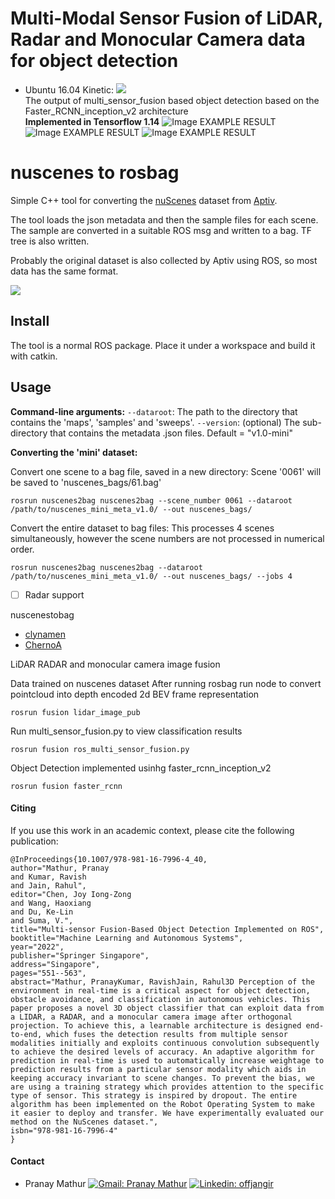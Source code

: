 # Multi-Modal Sensor Fusion of LiDAR, Radar and Monocular Camera data for object detection

 - Ubuntu 16.04 Kinetic: ![](https://github.com/clynamen/nuscenes2bag/workflows/ubuntu_1604_kinetic/badge.svg)
<br>The output of multi_sensor_fusion based object detection based on the Faster_RCNN_inception_v2 architecture
<br>**Implemented in Tensorflow 1.14**
![Image EXAMPLE RESULT](https://github.com/Matnay/KPIT_Fusion_Object_Detection_DL/blob/master/Results/output.gif)
![Image EXAMPLE RESULT](https://github.com/Matnay/KPIT_Fusion_Object_Detection_DL/blob/master/Results/Screenshot%20from%202020-06-22%2015-14-01.png)
![Image EXAMPLE RESULT](https://github.com/Matnay/KPIT_Deep_Learning/blob/master/Results/Screenshot%20from%202020-06-04%2012-10-31.png)
# nuscenes to rosbag
Simple C++ tool for converting the [nuScenes](https://www.nuscenes.org/) dataset from [Aptiv](https://www.aptiv.com).

The tool loads the json metadata and then the sample files for each scene. The sample are converted in a suitable ROS msg and written to a bag. TF tree is also written.

Probably the original dataset is also collected by Aptiv using ROS, so most data has the same format.

![](images/ros_preview.png)

## Install
The tool is a normal ROS package. Place it under a workspace and build it with catkin.

## Usage

**Command-line arguments:**
`--dataroot`: The path to the directory that contains the 'maps', 'samples' and 'sweeps'.
`--version`: (optional) The sub-directory that contains the metadata .json files. Default = "v1.0-mini"


**Converting the 'mini' dataset:**

Convert one scene to a bag file, saved in a new directory:
Scene '0061' will be saved to 'nuscenes_bags/61.bag'
```
rosrun nuscenes2bag nuscenes2bag --scene_number 0061 --dataroot /path/to/nuscenes_mini_meta_v1.0/ --out nuscenes_bags/
```


Convert the entire dataset to bag files:
This processes 4 scenes simultaneously, however the scene numbers are not processed in numerical order.
```
rosrun nuscenes2bag nuscenes2bag --dataroot /path/to/nuscenes_mini_meta_v1.0/ --out nuscenes_bags/ --jobs 4
```
- [ ] Radar support

nuscenestobag
 - [clynamen](https://github.com/clynamen/)
 - [ChernoA](https://github.com/ChernoA)

LiDAR RADAR and monocular camera image fusion

Data trained on nuscenes dataset
After running rosbag run node to convert pointcloud into depth encoded 2d BEV frame representation 

```
rosrun fusion lidar_image_pub
```

Run multi_sensor_fusion.py to view classification results
```
rosrun fusion ros_multi_sensor_fusion.py
```
Object Detection implemented usinhg faster_rcnn_inception_v2
```
rosrun fusion faster_rcnn
```

#### Citing

If you use this work in an academic context, please cite the following publication:
```
@InProceedings{10.1007/978-981-16-7996-4_40,
author="Mathur, Pranay
and Kumar, Ravish
and Jain, Rahul",
editor="Chen, Joy Iong-Zong
and Wang, Haoxiang
and Du, Ke-Lin
and Suma, V.",
title="Multi-sensor Fusion-Based Object Detection Implemented on ROS",
booktitle="Machine Learning and Autonomous Systems",
year="2022",
publisher="Springer Singapore",
address="Singapore",
pages="551--563",
abstract="Mathur, PranayKumar, RavishJain, Rahul3D Perception of the environment in real-time is a critical aspect for object detection, obstacle avoidance, and classification in autonomous vehicles. This paper proposes a novel 3D object classifier that can exploit data from a LIDAR, a RADAR, and a monocular camera image after orthogonal projection. To achieve this, a learnable architecture is designed end-to-end, which fuses the detection results from multiple sensor modalities initially and exploits continuous convolution subsequently to achieve the desired levels of accuracy. An adaptive algorithm for prediction in real-time is used to automatically increase weightage to prediction results from a particular sensor modality which aids in keeping accuracy invariant to scene changes. To prevent the bias, we are using a training strategy which provides attention to the specific type of sensor. This strategy is inspired by dropout. The entire algorithm has been implemented on the Robot Operating System to make it easier to deploy and transfer. We have experimentally evaluated our method on the NuScenes dataset.",
isbn="978-981-16-7996-4"
}
```
#### Contact
- Pranay Mathur [![Gmail: Pranay Mathur](https://img.shields.io/badge/gmail-%23D14836.svg?&style=plastic&logo=gmail&logoColor=white)](mailto:matnay17@gmail.com) [![Linkedin: offjangir](https://img.shields.io/badge/-Pranay_Mathur-blue?style=flat-square&logo=Linkedin&logoColor=white&link=https://www.linkedin.com/in/yash-jangir-6a71651a1)](https://www.linkedin.com/in/pranay-mathur1998/)
